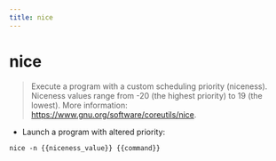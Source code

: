 ```yaml
---
title: nice
---
```

# nice

> Execute a program with a custom scheduling priority (niceness).
> Niceness values range from -20 (the highest priority) to 19 (the lowest).
> More information: <https://www.gnu.org/software/coreutils/nice>.

- Launch a program with altered priority:

`nice -n {{niceness_value}} {{command}}`
